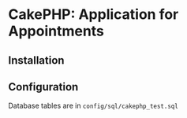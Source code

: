 # CakePHP: Application for Appointments 

## Installation

## Configuration

Database tables are in `config/sql/cakephp_test.sql`

